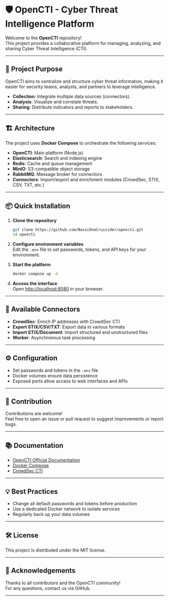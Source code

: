 # 🛡️ OpenCTI - Cyber Threat Intelligence Platform

Welcome to the **OpenCTI** repository!  
This project provides a collaborative platform for managing, analyzing, and sharing Cyber Threat Intelligence (CTI).

---

## 🚀 Project Purpose

OpenCTI aims to centralize and structure cyber threat information, making it easier for security teams, analysts, and partners to leverage intelligence.

- **Collection**: Integrate multiple data sources (connectors).
- **Analysis**: Visualize and correlate threats.
- **Sharing**: Distribute indicators and reports to stakeholders.

---

## 🏗️ Architecture

The project uses **Docker Compose** to orchestrate the following services:

- **OpenCTI**: Main platform (Node.js)
- **Elasticsearch**: Search and indexing engine
- **Redis**: Cache and queue management
- **MinIO**: S3-compatible object storage
- **RabbitMQ**: Message broker for connectors
- **Connectors**: Import/export and enrichment modules (CrowdSec, STIX, CSV, TXT, etc.)

---

## 📦 Quick Installation

1. **Clone the repository**

   ```bash
   git clone https://github.com/BasicOneCruisider/opencti.git
   cd opencti
   ```

2. **Configure environment variables**  
   Edit the `.env` file to set passwords, tokens, and API keys for your environment.

3. **Start the platform**

   ```bash
   docker compose up -d
   ```

4. **Access the interface**  
   Open [http://localhost:8080](http://localhost:8080) in your browser.

---

## 🔌 Available Connectors

- **CrowdSec**: Enrich IP addresses with CrowdSec CTI
- **Export STIX/CSV/TXT**: Export data in various formats
- **Import STIX/Document**: Import structured and unstructured files
- **Worker**: Asynchronous task processing

---

## ⚙️ Configuration

- Set passwords and tokens in the `.env` file
- Docker volumes ensure data persistence
- Exposed ports allow access to web interfaces and APIs

---

## 📝 Contribution

Contributions are welcome!  
Feel free to open an issue or pull request to suggest improvements or report bugs.

---

## 📚 Documentation

- [OpenCTI Official Documentation](https://www.opencti.io/docs)
- [Docker Compose](https://docs.docker.com/compose/)
- [CrowdSec CTI](https://www.crowdsec.net/)

---

## 💡 Best Practices

- Change all default passwords and tokens before production
- Use a dedicated Docker network to isolate services
- Regularly back up your data volumes

---

## 🛠️ License

This project is distributed under the MIT license.

---

## 🤝 Acknowledgements

Thanks to all contributors and the OpenCTI community!  
For any questions, contact us via GitHub.

---
